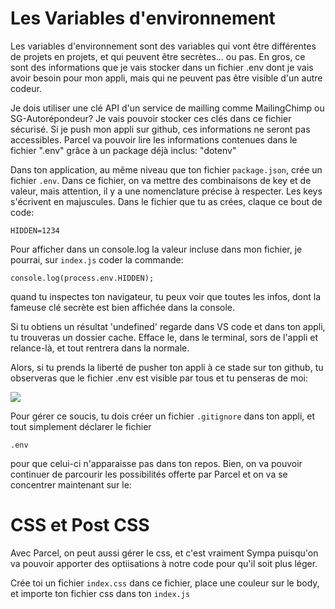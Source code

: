<h1>Les Variables d'environnement</h1>

Les variables d'environnement sont des variables qui vont être différentes de projets en projets, et qui peuvent être secrètes... ou pas.
En gros, ce sont des informations que je vais stocker dans un fichier .env dont je vais avoir besoin pour mon appli, mais qui ne peuvent pas être visible d'un autre codeur.

Je dois utiliser une clé API d'un service de mailling comme MailingChimp ou SG-Autorépondeur? Je vais pouvoir stocker ces clés dans ce fichier sécurisé. Si je push mon appli sur github, ces informations ne seront pas accessibles.
Parcel va pouvoir lire les informations contenues dans le fichier ".env" grâce à un package déjà inclus: "dotenv"

Dans ton application, au même niveau que ton fichier ```package.json```, crée un fichier ```.env```.
Dans ce fichier, on va mettre des combinaisons de key et de valeur, mais attention, il y a une nomenclature précise à respecter. Les keys s'écrivent en majuscules.
Dans le fichier que tu as crées, claque ce bout de code:

```
HIDDEN=1234
```

Pour afficher dans un console.log la valeur incluse dans mon fichier, je pourrai, sur ```index.js``` coder la commande:

```
console.log(process.env.HIDDEN);
```

quand tu inspectes ton navigateur, tu peux voir que toutes les infos, dont la fameuse clé secrète est bien affichée dans la console.

Si tu obtiens un résultat 'undefined' regarde dans VS code et dans ton appli, tu trouveras un dossier cache. Efface le, dans le terminal, sors de l'appli et relance-là, et tout rentrera dans la normale.

Alors, si tu prends la liberté de pusher ton appli à ce stade sur ton github, tu observeras que le fichier .env est visible par tous et tu penseras de moi:

<img src="https://media1.tenor.com/images/fcce9a831a0542f28d351f973d15bf0a/tenor.gif" />

Pour gérer ce soucis, tu dois créer un fichier ```.gitignore``` dans ton appli, et tout simplement déclarer le fichier
``` 
.env
```

pour que celui-ci n'apparaisse pas dans ton repos.
Bien, on va pouvoir continuer de parcourir les possibilités offerte par Parcel et on va se concentrer maintenant sur le: 

<h1 id="css">CSS et Post CSS</h1>

Avec Parcel, on peut aussi gérer le css, et c'est vraiment Sympa puisqu'on va pouvoir apporter des optiisations à notre code pour qu'il soit plus léger.

Crée toi un fichier ```index.css``` dans ce fichier, place une couleur sur le body, et importe ton fichier css dans ton ```index.js```


